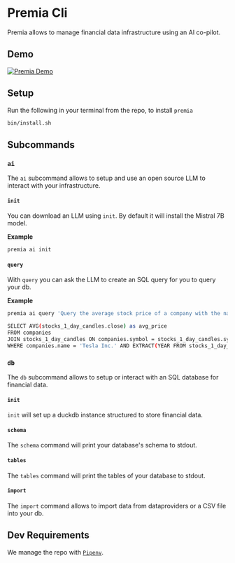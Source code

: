 # Premia Cli

Premia allows to manage financial data infrastructure using an AI co-pilot.

## Demo

[![Premia Demo](https://cdn.loom.com/sessions/thumbnails/d9c49e1b14834a36a1d8cda5174d17a0-with-play.gif)](https://www.loom.com/share/d9c49e1b14834a36a1d8cda5174d17a0?sid=5f6c93ae-ea47-4d01-a459-f229572ec71a)

## Setup

Run the following in your terminal from the repo, to install `premia`

```sh
bin/install.sh
```

## Subcommands

### `ai`

The `ai` subcommand allows to setup and use an open source LLM to interact with your infrastructure.

#### `init`

You can download an LLM using `init`. By default it will install the Mistral 7B model.

**Example**
```sh
premia ai init  
```

#### `query`

With `query` you can ask the LLM to create an SQL query for you to query your db.

**Example**
```sh
premia ai query 'Query the average stock price of a company with the name "Tesla Inc." for the year 2024'

SELECT AVG(stocks_1_day_candles.close) as avg_price
FROM companies
JOIN stocks_1_day_candles ON companies.symbol = stocks_1_day_candles.symbol
WHERE companies.name = 'Tesla Inc.' AND EXTRACT(YEAR FROM stocks_1_day_candles.bucket) = 2024;
```

### `db`

The `db` subcommand allows to setup or interact with an SQL database for financial data.

#### `init`

`init` will set up a duckdb instance structured to store financial data.

#### `schema`

The `schema` command will print your database's schema to stdout.

#### `tables`

The `tables` command will print the tables of your database to stdout.

#### `import`

The `import` command allows to import data from dataproviders or a CSV file into your db.


## Dev Requirements

We manage the repo with [`Pipenv`](https://pipenv.pypa.io/en/latest/#install-pipenv-today).

